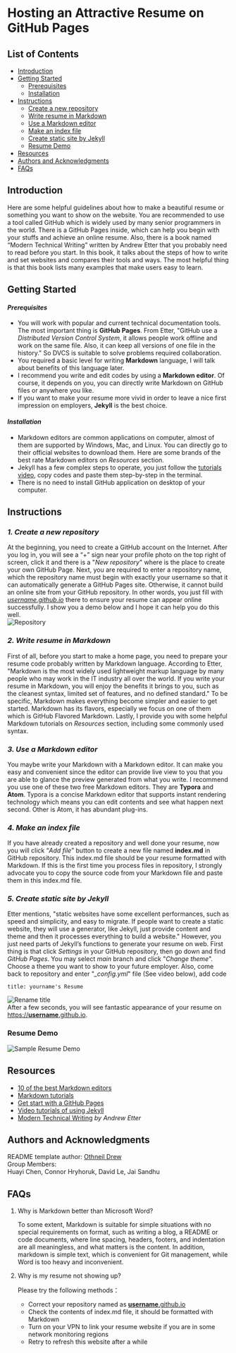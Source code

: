 # **Hosting an Attractive Resume on GitHub Pages**

## **List of Contents**
+ [Introduction](#introduction)
+ [Getting Started](#getting-started)  
  + [Prerequisites](#prerequisites)
  + [Installation](#installation)
+ [Instructions](#instructions)  
  + [Create a new repository](#1-create-a-new-repository)
  + [Write resume in Markdown](#2-Write-resume-in-markdown)
  + [Use a Markdown editor](#3-use-a-markdown-editor)
  + [Make an index file](#4-make-an-index-file)
  + [Create static site by Jekyll](#5-create-static-site-by-Jekyll)
  + [Resume Demo](#resume-demo)
+ [Resources](#resources)
+ [Authors and Acknowledgments](#authors-and-acknowledgments)
+ [FAQs](#faqs)

## **Introduction**
Here are some helpful guidelines about how to make a beautiful resume or something you want to show on the website. You are recommended to use a tool called GitHub which is widely used by many senior programmers in the world. There is a GitHub Pages inside, which can help you begin with your stuffs and achieve an online resume. Also, there is a book named “Modern Technical Writing” written by Andrew Etter that you probably need to read before you start. In this book, it talks about the steps of how to write and set websites and compares their tools and ways. The most helpful thing is that this book lists many examples that make users easy to learn.

## **Getting Started**

#### *Prerequisites*
+ You will work with popular and current technical documentation tools. The most important thing is **GitHub Pages**. From Etter, "GitHub use a *Distributed Version Control System*, it allows people work offline and work on the same file. Also, it can keep all versions of one file in the history." So DVCS is suitable to solve problems required collaboration.
+ You required a basic level for writing **Markdown** language, I will talk about benefits of this language later.  
+ I recommend you write and edit codes by using a **Markdown editor**. Of course, it depends on you, you can directly write Markdown on GitHub files or anywhere you like.  
+ If you want to make your resume more vivid in order to leave a nice first impression on employers, **Jekyll** is the best choice.

#### *Installation*

+ Markdown editors are common applications on computer, almost of them are supported by Windows, Mac, and Linux. You can directly go to their official websites to download them. Here are some brands of the best rate Markdown editors on *Resources* section.
+ Jekyll has a few complex steps to operate, you just follow the [tutorials video](https://jekyllrb.com/), copy codes and paste them step-by-step in the terminal.
+ There is no need to install GitHub application on desktop of your computer.

## **Instructions**

### *1. Create a new repository*
At the beginning, you need to create a GitHub account on the Internet. After you log in, you will see a “+” sign near your profile photo on the top right of screen, click it and there is a "*New repository*" where is the place to create your own GitHub Page. Next, you are required to enter a repository name, which the repository name must begin with exactly your username so that it can automatically generate a GitHub Pages site. Otherwise, it cannot build an online site from your GitHub repository. In other words, you just fill with <u>*username.github.io*</u> there to ensure your resume can appear online successfully. I show you a demo below and I hope it can help you do this well.   
![Repository](https://github.com/ChenHuayi131/ChenHuayi131.github.io/blob/main/images/Create%20repository.gif)  

### *2. Write resume in Markdown*
First of all, before you start to make a home page, you need to prepare your resume code probably written by Markdown language. According to Etter, "Markdown is the most widely used lightweight markup language by many people who may work in the IT industry all over the world. If you write your resume in Markdown, you will enjoy the benefits it brings to you, such as the cleanest syntax, limited set of features, and no defined standard." To be specific, Markdown makes everything become simpler and easier to get started. Markdown has its flavors, especially we focus on one of them which is GitHub Flavored Markdown. Lastly, I provide you with some helpful Markdown tutorials on *Resources* section, including some commonly used syntax.

### *3. Use a Markdown editor*
You maybe write your Markdown with a Markdown editor. It can make you easy and convenient since the editor can provide live view to you that you are able to glance the preview generated from what you write. I recommend you use one of these two free Markdown editors. They are **Typora** and **Atom**. Typora is a concise Markdown editor that supports instant rendering technology which means you can edit contents and see what happen next second. Other is Atom, it has abundant plug-ins.

### *4. Make an index file*
If you have already created a repository and well done your resume, now you will click “*Add file*” button to create a new file named **index.md** in GitHub repository. This index.md file should be your resume formatted with Markdown. If this is the first time you process files in repository, I strongly advocate you to copy the source code from your Markdown file and paste them in this index.md file.

### *5. Create static site by Jekyll*
Etter mentions, "static websites have some excellent performances, such as speed and simplicity, and easy to migrate. If people want to create a static website, they will use a generator, like Jekyll, just provide content and theme and then it processes everything to build a website." However, you just need parts of Jekyll’s functions to generate your resume on web. First thing is that click *Settings* in your GitHub repository, then go down and find *GitHub Pages*. You may select *main* branch and click "*Change theme*". Choose a theme you want to show to your future employer. Also, come back to repository and enter "*_config.yml*" file (See video below), add code
```
title: yourname's Resume
```
![Rename title](https://github.com/ChenHuayi131/ChenHuayi131.github.io/blob/main/images/Rename%20title.gif)  
After a few seconds, you will see fantastic appearance of your resume on <u> https://**username**.github.io</u>.  

### Resume Demo
![Sample Resume Demo](https://media.giphy.com/media/BVEx2WqttRwTCHYfOK/giphy.gif)

## **Resources**
+ [10 of the best Markdown editors](https://www.shopify.com/partners/blog/10-of-the-best-markdown-editors)
+ [Markdown tutorials](https://www.markdowntutorial.com/)
+ [Get start with a GitHub Pages](https://pages.github.com/)
+ [Video tutorials of using Jekyll](https://www.youtube.com/playlist?list=PLLAZ4kZ9dFpOPV5C5Ay0pHaa0RJFhcmcB)
+ [Modern Technical Writing](https://www.amazon.ca/gp/product/B01A2QL9SS/) *by Andrew Etter*

## **Authors and Acknowledgments**
README template author: [Othneil Drew](https://github.com/othneildrew)  
Group Members:  
Huayi Chen, Connor Hryhoruk, David Le, Jai Sandhu

## **FAQs**
1. Why is Markdown better than Microsoft Word?  

    To some extent, Markdown is suitable for simple situations with no special requirements on format, such as writing a blog, a README or code documents, where line spacing, headers, footers, and indentation are all meaningless, and what matters is the content. In addition, markdown is simple text, which is convenient for Git management, while Word is too heavy and inconvenient.


2. Why is my resume not showing up?  

    Please try the following methods：
    + Correct your repository named as <u>**username**.github.io</u>
    + Check the contents of index.md file, it should be formatted with Markdown
    + Turn on your VPN to link your resume website if you are in some network monitoring regions  
    + Retry to refresh this website after a while
